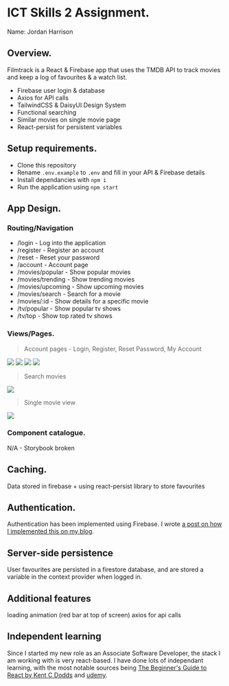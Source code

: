# ICT Skills 2 Assignment.

Name: Jordan Harrison

## Overview.

Filmtrack is a React & Firebase app that uses the TMDB API to track movies and keep a log of favourites & a watch list.

- Firebase user login & database
- Axios for API calls
- TailwindCSS & DaisyUI Design System
- Functional searching
- Similar movies on single movie page
- React-persist for persistent variables

## Setup requirements.

- Clone this repository
- Rename `.env.example` to `.env` and fill in your API & Firebase details
- Install dependancies with `npm i`
- Run the application using `npm start`

## App Design.

### Routing/Navigation

- /login - Log into the application
- /register - Register an account
- /reset - Reset your password
- /account - Account page
- /movies/popular - Show popular movies
- /movies/trending - Show trending movies
- /movies/upcoming - Show upcoming movies
- /movies/search - Search for a movie
- /movies/:id - Show details for a specific movie
- /tv/popular - Show popular tv shows
- /tv/top - Show top rated tv shows

### Views/Pages.

> Account pages - Login, Register, Reset Password, My Account

![][log-in]
![][register]
![][reset]
![][account]

> Search movies

![][search]

> Single movie view

![][singleview]

### Component catalogue.

N/A - Storybook broken

## Caching.

Data stored in firebase + using react-persist library to store favourites

## Authentication.

Authentication has been implemented using Firebase. I wrote [a post on how I implemented this on my blog](https://jord.dev/how-to-build-a-simple-login-system-with-react-firebase).

## Server-side persistence

User favourites are persisted in a firestore database, and are stored a variable in the context provider when logged in.

## Additional features

loading animation (red bar at top of screen)
axios for api calls

## Independent learning

Since I started my new role as an Associate Software Developer, the stack I am working with is very react-based. I have done lots of independant learning, with the most notable sources being [The Beginner's Guide to React by Kent C Dodds](https://egghead.io/courses/the-beginner-s-guide-to-react) and [udemy](https://www.udemy.com/).


[logo192]: ./public/logo192.png
[log-in]: ./public/log-in.png
[register]: ./public/register.png
[reset]: ./public/reset.png
[account]: ./public/account.png
[search]: ./public/search.png
[singleview]: ./public/singleview.png
